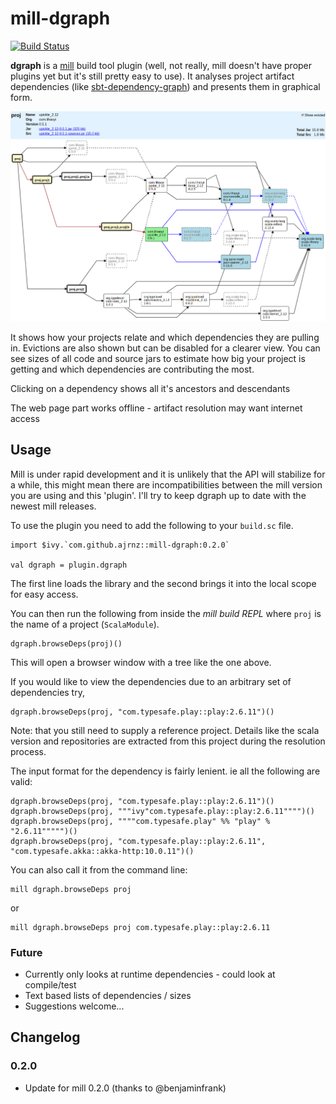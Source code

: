 mill-dgraph
===========

[![Build Status](https://travis-ci.org/ajrnz/mill-dgraph.svg?branch=master)](https://travis-ci.org/ajrnz/mill-dgraph)

**dgraph** is a [mill](https://github.com/lihaoyi/mill) build tool plugin (well, not really, mill doesn't have
proper plugins yet but it's still pretty easy to use). It analyses project artifact dependencies 
(like [sbt-dependency-graph](https://github.com/jrudolph/sbt-dependency-graph)) and presents them in 
graphical form.

<img src="./wiki-images/example1.png" alt="Drawing" style="width: 800px;"/>

It shows how your projects relate and which dependencies they are pulling in. Evictions are also shown but 
can be disabled for a clearer view. You can see sizes of all code and source jars to estimate how big your project is
getting and which dependencies are contributing the most.

Clicking on a dependency shows all it's ancestors and descendants 

The web page part works offline - artifact resolution may want internet access


## Usage 

Mill is under rapid development and it is unlikely that the API will stabilize for a while, this might mean there are 
incompatibilities between the mill version you are using and this 'plugin'. I'll try to keep dgraph up to date with the newest
mill releases.

To use the plugin you need to add the following to your `build.sc` file.

    import $ivy.`com.github.ajrnz::mill-dgraph:0.2.0`

    val dgraph = plugin.dgraph 
   
The first line loads the library and the second brings it into the local scope for easy access.

You can then run the following from inside the _mill build REPL_ where `proj` is the name of a project (`ScalaModule`). 

    dgraph.browseDeps(proj)()
    
This will open a browser window with a tree like the one above.

If you would like to view the dependencies due to an arbitrary set of dependencies try,

    dgraph.browseDeps(proj, "com.typesafe.play::play:2.6.11")() 
    
Note: that you still need to supply a reference project. Details like the scala version and repositories are extracted
from this project during the resolution process.

The input format for the dependency is fairly lenient. ie all the following are valid:

    dgraph.browseDeps(proj, "com.typesafe.play::play:2.6.11")() 
    dgraph.browseDeps(proj, """ivy"com.typesafe.play::play:2.6.11"""")() 
    dgraph.browseDeps(proj, """"com.typesafe.play" %% "play" % "2.6.11""""")() 
    dgraph.browseDeps(proj, "com.typesafe.play::play:2.6.11", "com.typesafe.akka::akka-http:10.0.11")() 


You can also call it from the command line:

    mill dgraph.browseDeps proj
    
or    

    mill dgraph.browseDeps proj com.typesafe.play::play:2.6.11


### Future

* Currently only looks at runtime dependencies - could look at compile/test
* Text based lists of dependencies / sizes
* Suggestions welcome...

## Changelog

### 0.2.0

- Update for mill 0.2.0 (thanks to @benjaminfrank)
